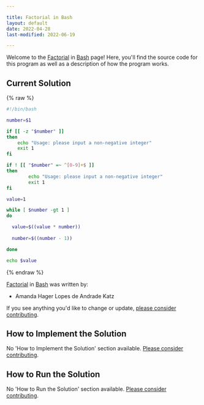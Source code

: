 ```yaml
---

title: Factorial in Bash
layout: default
date: 2022-04-28
last-modified: 2022-06-19

---
```


Welcome to the [Factorial](https://sampleprograms.io/projects/factorial) in [Bash](https://sampleprograms.io/languages/bash) page! Here, you'll find the source code for this program as well as a description of how the program works.

## Current Solution

{% raw %}

```bash
#!/bin/bash

number=$1

if [[ -z "$number" ]]
then
	echo "Usage: please input a non-negative integer"
	exit 1
fi

if ! [[ "$number" =~ ^[0-9]+$ ]]  
then 
        echo "Usage: please input a non-negative integer"
        exit 1
fi

value=1

while [ $number -gt 1 ]
do

  value=$((value * number))
 
  number=$((number - 1))

done

echo $value
```

{% endraw %}

[Factorial](https://sampleprograms.io/projects/factorial) in [Bash](https://sampleprograms.io/languages/bash) was written by:

- Amanda Hager Lopes de Andrade Katz

If you see anything you'd like to change or update, [please consider contributing](https://github.com/TheRenegadeCoder/sample-programs).

## How to Implement the Solution

No 'How to Implement the Solution' section available. [Please consider contributing](https://github.com/TheRenegadeCoder/sample-programs-website).

## How to Run the Solution

No 'How to Run the Solution' section available. [Please consider contributing](https://github.com/TheRenegadeCoder/sample-programs-website).